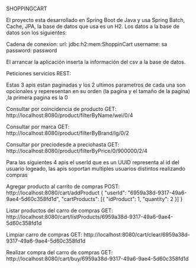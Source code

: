 SHOPPINGCART

El proyecto esta desarrollado en Spring Boot de Java y usa Spring Batch, Cache, JPA, la base de datos que usa es un H2.
Los datos a la base de datos son los siguientes:

Cadena de conexion: 
url: jdbc:h2:mem:ShoppinCart
username: sa
password: password

El arrancar la aplicación inserta la información del csv a la base de datos.


Peticiones servicios REST:

Estas 3 apis estan paginadas y los 2 ultimos parametros de cada una son opcionales y reperesentan en su orden (la pagina y el tamaño de la pagina) ,la primera pagina es la 0

Consultar por coincidencia de producto
GET: http://localhost:8080/product/filterByName/wei/0/4

Consultar por marca
GET: http://localhost:8080/product/filterByBrand/lg/0/2

Consultar por preciodesde a preciohasta
GET: http://localhost:8080/product/filterByPrice/0/900000/2/4



Para las siguientes 4 apis el userId que es un UUID representa al id del usuario logeado, las apis soportan multiples usuarios distintos realizando compras

Agregar producto al carrito de compras
POST: http://localhost:8080/cart/addProduct
{
	"userId": "6959a38d-9317-49a6-9ae4-5d60c358fd1d",
	"cartProducts": [{
		"idProduct": 1,
		"quantity": 2
	}]
}

Listar productos del carro de compras
GET: http://localhost:8080/cart/listProducts/6959a38d-9317-49a6-9ae4-5d60c358fd1d

Limpiar carro de compras
GET: http://localhost:8080/cart/clear/6959a38d-9317-49a6-9ae4-5d60c358fd1d

Realizar compra del carro de compras
GET: http://localhost:8080/cart/buy/6959a38d-9317-49a6-9ae4-5d60c358fd1d
